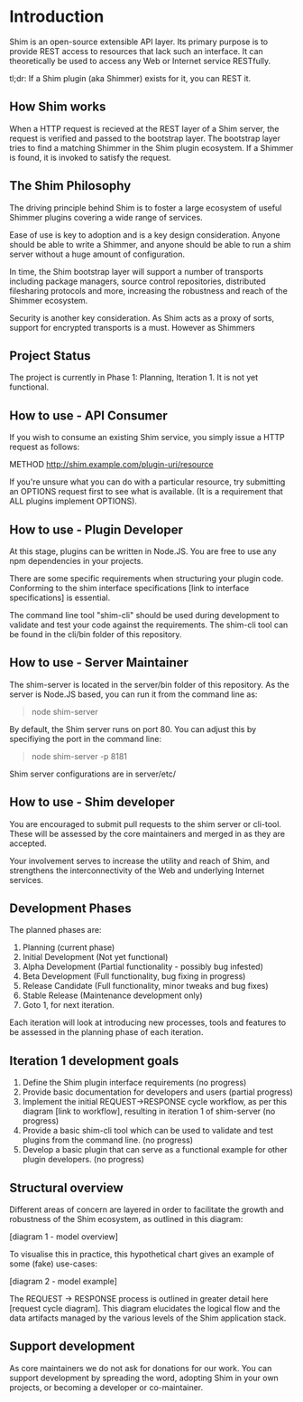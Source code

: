 Introduction
============

Shim is an open-source extensible API layer.  Its primary purpose is to provide REST access to resources that lack such an interface.  It can theoretically be used to access any Web or Internet service RESTfully.

tl;dr: If a Shim plugin (aka Shimmer) exists for it, you can REST it.

How Shim works
--------------

When a HTTP request is recieved at the REST layer of a Shim server, the request is verified and passed to the bootstrap layer. The bootstrap layer tries to find a matching Shimmer in the Shim plugin ecosystem.  If a Shimmer is found, it is invoked to satisfy the request.

The Shim Philosophy
-------------------

The driving principle behind Shim is to foster a large ecosystem of useful Shimmer plugins covering a wide range of services.

Ease of use is key to adoption and is a key design consideration.  Anyone should be able to write a Shimmer, and anyone should be able to run a shim server without a huge amount of configuration.

In time, the Shim bootstrap layer will support a number of transports including package managers, source control repositories, distributed filesharing protocols and more, increasing the robustness and reach of the Shimmer ecosystem.

Security is another key consideration.  As Shim acts as a proxy of sorts, support for encrypted transports is a must.  However as Shimmers 

Project Status
--------------

The project is currently in Phase 1: Planning, Iteration 1.  It is not yet functional.

How to use - API Consumer
-------------------------

If you wish to consume an existing Shim service, you simply issue a HTTP request as follows:

METHOD http://shim.example.com/plugin-uri/resource

If you're unsure what you can do with a particular resource, try submitting an OPTIONS request first to see what is available. (It is a requirement that ALL plugins implement OPTIONS).

How to use - Plugin Developer
-----------------------------

At this stage, plugins can be written in Node.JS.  You are free to use any npm dependencies in your projects.

There are some specific requirements when structuring your plugin code.  Conforming to the shim interface specifications [link to interface specifications] is essential.

The command line tool "shim-cli" should be used during development to validate and test your code against the requirements.  The shim-cli tool can be found in the cli/bin folder of this repository.

How to use - Server Maintainer
------------------------------

The shim-server is located in the server/bin folder of this repository.  As the server is Node.JS based, you can run it from the command line as:

> node shim-server

By default, the Shim server runs on port 80.  You can adjust this by specifiying the port in the command line:

> node shim-server -p 8181

Shim server configurations are in server/etc/

How to use - Shim developer
---------------------------

You are encouraged to submit pull requests to the shim server or cli-tool.  These will be assessed by the core maintainers and merged in as they are accepted.

Your involvement serves to increase the utility and reach of Shim, and strengthens the interconnectivity of the Web and underlying Internet services.

Development Phases
------------------

The planned phases are:

1. Planning (current phase)
2. Initial Development (Not yet functional)
3. Alpha Development (Partial functionality - possibly bug infested)
4. Beta Development (Full functionality, bug fixing in progress)
5. Release Candidate (Full functionality, minor tweaks and bug fixes)
6. Stable Release (Maintenance development only)
7. Goto 1, for next iteration.

Each iteration will look at introducing new processes, tools and features to be assessed in the planning phase of each iteration.

Iteration 1 development goals
-----------------------------

1. Define the Shim plugin interface requirements (no progress)
2. Provide basic documentation for developers and users (partial progress)
3. Implement the initial REQUEST->RESPONSE cycle workflow, as per this diagram [link to workflow], resulting in iteration 1 of shim-server (no progress)
4. Provide a basic shim-cli tool which can be used to validate and test plugins from the command line. (no progress)
5. Develop a basic plugin that can serve as a functional example for other plugin developers. (no progress)

Structural overview
-------------------

Different areas of concern are layered in order to facilitate the growth and robustness of the Shim ecosystem, as outlined in this diagram:

[diagram 1 - model overview]

To visualise this in practice, this hypothetical chart gives an example of some (fake) use-cases:

[diagram 2 - model example]

The REQUEST -> RESPONSE process is outlined in greater detail here [request cycle diagram].  This diagram elucidates the logical flow and the data artifacts managed by the various levels of the Shim application stack.

Support development
-------------------

As core maintainers we do not ask for donations for our work.  You can support development by spreading the word, adopting Shim in your own projects, or becoming a developer or co-maintainer.